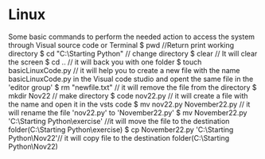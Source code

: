 # Linux
Some basic commands to perform the needed action to access the system through Visual source code or Terminal
$ pwd //Return print working directory
$ cd "C:\Starting Python" // change directory
$ clear // It will clear the screen
$ cd .. // it will back you with one folder
$ touch basicLinuxCode.py // it will help you to create a new file with the name basicLinuxCode.py in the Visual code studio and opent the same file in the 'editor group'
$ rm "newfile.txt" // it will remove the file from the directory
$ mkdir Nov22 //  make directory
$ code nov22.py // it will create a file with the name and open it in the vsts code
$ mv nov22.py November22.py // it will rename the file 'nov22.py' to 'November22.py'
$ mv November22.py 'C:\Starting Python\exercise' //it will move the file to the destination folder(C:\Starting Python\exercise)
$ cp November22.py 'C:\Starting Python\Nov22'// it will copy file to the destination folder(C:\Starting Python\Nov22)
